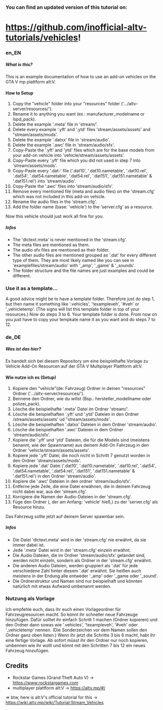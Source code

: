 ### You can find an updated version of this tutorial on:
# **https://github.com/inofficial-altv-tutorials/vehicles**!

###
###
###
###
###
###
### en_EN
##### What is this?
This is an example documentation of how to use an add-on vehicles on the GTA V mp plattform alt:V.

#### How to Setup
1. Copy the "vehicle" folder into your "resources" folder ('.../altv-server/resources/'). 
2. Rename it to anything you want (ex.: manufacturer_modelname or lspd_pack).
3. Delete the example '.meta' file in 'stream/'.
4. Delete every example '.yft' and '.ytd' files 'stream/assets/assets' and "stream/assets/mods'.
5. Delete the example '.datxx' file in 'stream/audio'.
6. Delete the example '.awc' file in 'stream/audio/sfx'.
7. Copy-Paste the '.yft' and 'ytd' files which are for the base models from your add-on vehicle into 'vehicle/stream/assets/assets'.
8. Copy-Paste every '.yft' file which you did not used in step 7 into 'stream/assets/mods'.
9. Copy-Paste every '.dat-' file ('.dat10', '.dat10.nametable', '.dat10.rel', '.dat54', '.dat54.nametable', '.dat54.rel', '.dat151', '.dat151.nametable' & '.dat151.rel') into 'stream/audio'.
10. Copy-Paste the '.awc' files into 'stream/audio/sfx'.
11. Remove every mentioned file (meta and audio files) on the 'stream.cfg' which was not included in this add-on vehicle.
12. Rename the audio files in the 'stream.cfg'.
13. Add the folder name (base: 'vehicle') to the 'server.cfg' as a resource.

Now this vehicle should just work all fine for you.

##### Infos
- The 'dlctext.meta' is never mentioned in the 'stream.cfg'.
- The meta files are mentioned as them.
- The audio sfx files are mentioned as their folder.
- The other audio files are mentioned grouped as '.dat' for every different type of them. They are most likely named like you can see in 'examplefiles/stream/audio' with '_amp', '_game' & '_sounds'.
- The folder structure and the file names are just examples and could be different.

### Use it as a template...
A good advice might be to have a template folder. Therefore just do step 1, but then name it something like '.vehicles', '!exampleveh', '#veh' or '_vehicletemp'. (The signs will list this template folder in top of your resources.) Now do steps 3 to 6. Your template folder is done. From now on you just have to copy your tempkate name it as you want and do steps 7 to 12.



### de_DE 
##### Was ist das hier?
Es handelt sich bei diesem Repository um eine beispielhafte Vorlage zu Vehicle Add-On Resourcen auf der GTA V Multiplayer Plattform alt:V.

#### Wie nutze ich es (Setup)
1. Kopiere den "vehicle"(de: Fahrzeug) Ordner in deinen "resources" Ordner ('.../altv-server/resources/'). 
2. Bennene den Ordner, wie du willst (Bsp.: hersteller_modellname oder polizei_pack).
3. Lösche die beispielhafte '.meta' Datei im Ordner 'stream/'.
4. Lösche die beispielhaften '.yft' und '.ytd' Dateien in den Ordner /stream/assets/assets' ud "stream/assets/mods'.
5. Lösche die beispielhaften '.datxx' Dateien in dem Ordner 'stream/audio'.
6. Lösche die beispielhaften '.awc' Dateien in dem Ordner 'stream/audio/sfx'.
7. Kopiere die '.yft' und 'ytd' Dateien, die für die Models sind (meistens benannt, wie der Spawnname) aus deinem Add-On Fahrzeug in den Ordner 'vehicle/stream/assets/assets'.
8. Kopiere jede '.yft' Datei, die noch nicht in Schritt 7 genutzt worden in den Ordner 'stream/assets/mods'.
9. Kopiere jede '.dat' Datei ('.dat10', '.dat10.nametable', '.dat10.rel', '.dat54', '.dat54.nametable', '.dat54.rel', '.dat151', '.dat151.nametable' & '.dat151.rel') in den Ordner 'stream/audio'.
10. Kopiere die '.awc' Dateien in den ordner 'stream/audio/sfx'.
11. Entferne jede Zeile, die eine Datei erwähnen, die in deinem Fahrzeug nicht dabei war, aus der 'stream.cfg'.
12. Korrigiere die Namen der Audio-Dateien in der 'stream.cfg'.
13. Füge den Ordner (, der am Anfang: 'vehicle' hieß,) zu der 'server.cfg' als Resource hinzu.

Das Fahrzeug sollte jetzt auf deinem Server spawnbar sein.

##### Infos
- Die Datei 'dlctext.meta' wird in der 'stream.cfg' nie erwähnt, da sie immer dabei ist.
- Jede '.meta' Datei wird in der 'stream.cfg' einzeln erwähnt.
- Die Audio Dateien, die im Ordner 'stream/audio/sfx' gelandet sind, werden nicht einzeln, sondern als Ordner in der 'stream.cfg' erwähnt.
- Die anderen Audio Dateien, werden gruppiert als '.dat' für jede verschiedene Zahl hinter diesem '.dat' erwähnt. Sie heißen auch meistens in der Endung alle entweder '_amp' oder '_game oder '_sound'.
- Die Ordnerstruktur und Namen sind nur beispielhaft und könnten natürlich mit etwas Aufwand umbenannt werden.

### Nutzung als Vorlage
Ich empfehle euch, dass ihr euch einen Vorlageordner für Fahrzeugresourcen macht. So könnt ihr schneller neue Fahrzeuge hinzufügen. Dafür solltet ihr einfach Schritt 1 machen (Ordner kopieren) und den Ordner dann sowas wie '.vehicles', '!exampleveh', '#veh' oder '_vehicletemp' nennen. (Die Sonderzeichen vor dem Namen sollen den Ordner ganz oben listen.) Wenn ihr jetzt die Schritte 3 bis 6 macht, habt ihr eine fertige Vorlage. Ab sofort müsst ihr den Ordner nur noch kopieren, umbennen wie ihr wollt und könnt mit den Schritten 7 bis 12 ein neues Fahrzeug hinzufügen.


## Credits
- Rockstar Games (Grand Theft Auto V) -> https://www.rockstargames.com
- multiplayer plattform alt:V -> https://altv.mp/#/

=> btw, here is alt:V's official tutorial for this -> https://wiki.altv.mp/wiki/Tutorial:Stream_Vehicles
